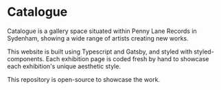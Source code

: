 # Catalogue

Catalogue is a gallery space situated within Penny Lane Records in Sydenham, showing a wide range of artists creating new works.

This website is built using Typescript and Gatsby, and styled with styled-components. Each exhibition page is coded fresh by hand to showcase each exhibition's unique aesthetic style.

This repository is open-source to showcase the work.
